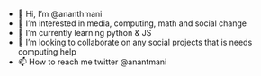 - 👋 Hi, I’m @ananthmani
- 👀 I’m interested in media, computing, math and social change
- 🌱 I’m currently learning python & JS
- 💞️ I’m looking to collaborate on any social projects that is needs computing help
- 📫 How to reach me twitter @anantmani

<!---
ananthmani/ananthmani is a ✨ special ✨ repository because its `README.md` (this file) appears on your GitHub profile.
You can click the Preview link to take a look at your changes.
--->
